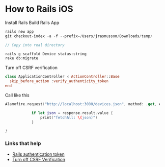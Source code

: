 # How to Rails iOS

Install Rails
Build Rails App

```swift
rails new app
git checkout-index -a -f --prefix=/Users/jrasmusson/Downloads/temp/

// Copy into real directory

rails g scaffold Device status:string
rake db:migrate
```

Turn off CSRF verification

```swift
class ApplicationController < ActionController::Base
  skip_before_action :verify_authenticity_token
end
```

Call like this

```swift
Alamofire.request("http://localhost:3000/devices.json", method: .get, encoding: JSONEncoding.default, headers: headers).responseJSON { response in

            if let json = response.result.value {
                print("fetchAll: \(json)")
            }

}
```        

### Links that help

* [Rails authentication token](http://www.joshqn.com/rails-api-token-authentication/)
* [Turn off CSRF Verification](https://teamtreehouse.com/library/build-a-rails-api/coding-the-api/rails-api-csrf-verification)
